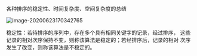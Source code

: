 各种排序的稳定性、时间复杂度、空间复杂度的总结

![image-20200623170342765](C:\Users\1308-Lunus\AppData\Roaming\Typora\typora-user-images\image-20200623170342765.png)

稳定性：若待排序的序列中，存在多个具有相同关键字的记录，经过排序， 这些记录的相对次序保持不变，则称该算法是稳定的；若经排序后，记录的相对 次序发生了改变，则称该算法是不稳定的。

